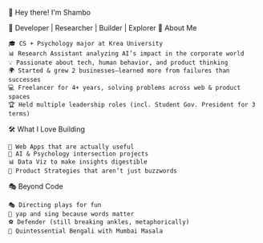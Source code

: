 👋 Hey there! I'm Shambo

🚀 Developer | Researcher | Builder | Explorer
🧠 About Me

    🎓 CS + Psychology major at Krea University
    📊 Research Assistant analyzing AI’s impact in the corporate world
    💡 Passionate about tech, human behavior, and product thinking
    🌍 Started & grew 2 businesses—learned more from failures than successes
    💻 Freelancer for 4+ years, solving problems across web & product spaces
    🏆 Held multiple leadership roles (incl. Student Gov. President for 3 terms)

🛠️ What I Love Building

    🚀 Web Apps that are actually useful
    🤖 AI & Psychology intersection projects
    📊 Data Viz to make insights digestible
    📱 Product Strategies that aren’t just buzzwords

🎭 Beyond Code

    🎭 Directing plays for fun
    🎤 yap and sing because words matter
    ⚽ Defender (still breaking ankles, metaphorically)
    🍛 Quintessential Bengali with Mumbai Masala

<!--
**Shambo-sudo/Shambo-sudo** is a ✨ _special_ ✨ repository because its `README.md` (this file) appears on your GitHub profile.

Here are some ideas to get you started:

- 🔭 I’m currently working on ...
- 🌱 I’m currently learning ...
- 👯 I’m looking to collaborate on ...
- 🤔 I’m looking for help with ...
- 💬 Ask me about ...
- 📫 How to reach me: ...
- 😄 Pronouns: ...
- ⚡ Fun fact: ...
-->
